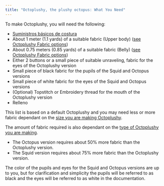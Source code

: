 ```yaml
---
title: "Octoplushy, the plushy octopus: What You Need"
---
```


To make Octoplushy, you will need the following:

- [Suministros básicos de costura](/docs/sewing/basic-sewing-supplies)
- About 1 meter (1.1 yards) of a suitable fabric (Upper body) ([see Octoplushy Fabric options](/docs/patterns/octoplushy/fabric/))
- About 0.75 meters (0.85 yards) of a suitable fabric (Belly) ([see Octoplushy Fabric options](/docs/patterns/octoplushy/fabric/))
- Either 2 buttons or a small piece of suitable unraveling, fabric for the eyes of the Octoplushy version
- Small piece of black fabric for the pupils of the Squid and Octopus versions
- Small piece of white fabric for the eyes of the Squid and Octopus versions
- (Optional) Topstitch or Embroidery thread for the mouth of the Octoplushy version
- Relleno

<Note>

This list is based on a default Octoplushy and you may need less or more fabric dependant on the [size you are making Octoplushy](/docs/patterns/octoplushy/options/size/). 

The amount of fabric required is also dependant on the [type of Octoplushy you are making](/docs/patterns/octoplushy/options/type/).
- The Octopus version requires about 50% more fabric than the Octoplushy version.
- The Squid version requires about 75% more fabric than the Octoplushy version.

The color of the pupils and eyes for the Squid and Octopus versions are up to you, but for clarification and simplicity the pupils will be referred to as black and the eyes will be referred to as white in the documentation.

</Note>
